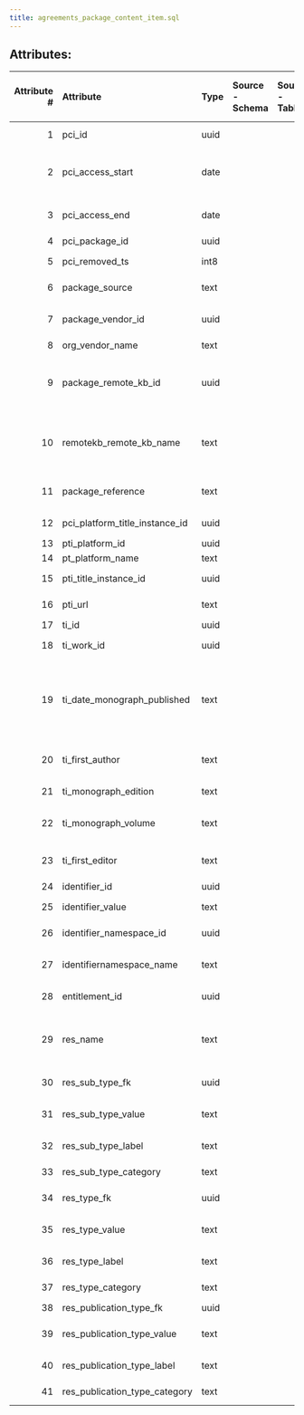```yaml
---
title: agreements_package_content_item.sql
---
```

## Attributes:

|   Attribute # | Attribute                      | Type   | Source - Schema   | Source - Table   | Source - Attribute   | Source - Type   | Source - Multiple values   | Aggregation   | Description                                                                                                                                                      | Notes   |
|--------------:|:-------------------------------|:-------|:------------------|:-----------------|:---------------------|:----------------|:---------------------------|:--------------|:-----------------------------------------------------------------------------------------------------------------------------------------------------------------|:--------|
|             1 | pci_id                         | uuid   |                   |                  |                      |                 |                            |               | ID of the package content item                                                                                                                                   |         |
|             2 | pci_access_start               | date   |                   |                  |                      |                 |                            |               | The date on which a package content item was first accessible in a package                                                                                       |         |
|             3 | pci_access_end                 | date   |                   |                  |                      |                 |                            |               | The date on which a package content item was last accessible in a package                                                                                        |         |
|             4 | pci_package_id                 | uuid   |                   |                  |                      |                 |                            |               | ID of package                                                                                                                                                    |         |
|             5 | pci_removed_ts                 | int8   |                   |                  |                      |                 |                            |               | Timestamp when a package content item was removed                                                                                                                |         |
|             6 | package_source                 | text   |                   |                  |                      |                 |                            |               | String describing the source of the package data                                                                                                                 |         |
|             7 | package_vendor_id              | uuid   |                   |                  |                      |                 |                            |               | ID of the package provider organisation (in mod_agreements.orgs)                                                                                                 |         |
|             8 | org_vendor_name                | text   |                   |                  |                      |                 |                            |               | Name of the organization                                                                                                                                         |         |
|             9 | package_remote_kb_id           | uuid   |                   |                  |                      |                 |                            |               | ID of the remote knowledgebase from which the package data was obtained (in mod_agreements.remotekb)                                                             |         |
|            10 | remotekb_remote_kb_name        | text   |                   |                  |                      |                 |                            |               | Name of the remote knowledgebase from which the package data was obtained (in mod_agreements.remotekb)                                                           |         |
|            11 | package_reference              | text   |                   |                  |                      |                 |                            |               | ID or reference for the package in an external system                                                                                                            |         |
|            12 | pci_platform_title_instance_id | uuid   |                   |                  |                      |                 |                            |               | ID of the platform title instance                                                                                                                                |         |
|            13 | pti_platform_id                | uuid   |                   |                  |                      |                 |                            |               | UUID of Platform                                                                                                                                                 |         |
|            14 | pt_platform_name               | text   |                   |                  |                      |                 |                            |               | Name/label of the platform                                                                                                                                       |         |
|            15 | pti_title_instance_id          | uuid   |                   |                  |                      |                 |                            |               | ID of the platform title instance                                                                                                                                |         |
|            16 | pti_url                        | text   |                   |                  |                      |                 |                            |               | The URL of the platform title instance                                                                                                                           |         |
|            17 | ti_id                          | uuid   |                   |                  |                      |                 |                            |               | ID of the title_instance                                                                                                                                         |         |
|            18 | ti_work_id                     | uuid   |                   |                  |                      |                 |                            |               | The ID of the work to which the title instance is linked                                                                                                         |         |
|            19 | ti_date_monograph_published    | text   |                   |                  |                      |                 |                            |               | For monographs (books), the date the monograph was first published in the media specified by the linked erm resource subtype (typically “print” or “electronic”) |         |
|            20 | ti_first_author                | text   |                   |                  |                      |                 |                            |               | For monographs (books), the last name of the book’s first author                                                                                                 |         |
|            21 | ti_monograph_edition           | text   |                   |                  |                      |                 |                            |               | For monographs (books), edition of the book                                                                                                                      |         |
|            22 | ti_monograph_volume            | text   |                   |                  |                      |                 |                            |               | For monographs (books), the volume number of the book                                                                                                            |         |
|            23 | ti_first_editor                | text   |                   |                  |                      |                 |                            |               | For monographs (books), the last name of the book’s first editor                                                                                                 |         |
|            24 | identifier_id                  | uuid   |                   |                  |                      |                 |                            |               | UUID of identifier                                                                                                                                               |         |
|            25 | identifier_value               | text   |                   |                  |                      |                 |                            |               | Value of the identifier (i.e. the identifier string)                                                                                                             |         |
|            26 | identifier_namespace_id        | uuid   |                   |                  |                      |                 |                            |               | UUID of identifier_namespace                                                                                                                                     |         |
|            27 | identifiernamespace_name       | text   |                   |                  |                      |                 |                            |               | Value of the namespace (i.e. the namespace name as a string)                                                                                                     |         |
|            28 | entitlement_id                 | uuid   |                   |                  |                      |                 |                            |               | UUID of Entitlement (aka Agreement Line)                                                                                                                         |         |
|            29 | res_name                       | text   |                   |                  |                      |                 |                            |               | Name of the resource (can be name of a package or other resource type or the title of a published work such as a book or journal)                                |         |
|            30 | res_sub_type_fk                | uuid   |                   |                  |                      |                 |                            |               | ID of reference data value for the subtype of resource                                                                                                           |         |
|            31 | res_sub_type_value             | text   |                   |                  |                      |                 |                            |               | A string value which is used to identify the reference data value                                                                                                |         |
|            32 | res_sub_type_label             | text   |                   |                  |                      |                 |                            |               | A string label for the reference data value                                                                                                                      |         |
|            33 | res_sub_type_category          | text   |                   |                  |                      |                 |                            |               | Text string identifying the reference data category                                                                                                              |         |
|            34 | res_type_fk                    | uuid   |                   |                  |                      |                 |                            |               | ID of reference data value for the type of resource                                                                                                              |         |
|            35 | res_type_value                 | text   |                   |                  |                      |                 |                            |               | A string value which is used to identify the reference data value                                                                                                |         |
|            36 | res_type_label                 | text   |                   |                  |                      |                 |                            |               | A string label for the reference data value                                                                                                                      |         |
|            37 | res_type_category              | text   |                   |                  |                      |                 |                            |               | Text string identifying the reference data category                                                                                                              |         |
|            38 | res_publication_type_fk        | uuid   |                   |                  |                      |                 |                            |               | ID of the publication type                                                                                                                                       |         |
|            39 | res_publication_type_value     | text   |                   |                  |                      |                 |                            |               | A string value which is used to identify the reference data value                                                                                                |         |
|            40 | res_publication_type_label     | text   |                   |                  |                      |                 |                            |               | A string label for the reference data value                                                                                                                      |         |
|            41 | res_publication_type_category  | text   |                   |                  |                      |                 |                            |               | Text string identifying the reference data category                                                                                                              |         |